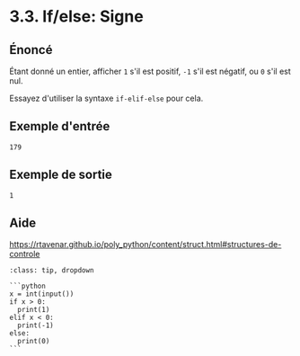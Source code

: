 # 3.3. If/else: Signe

## Énoncé

Étant donné un entier, afficher `1` s'il est positif, `-1` s'il est négatif, ou `0` s'il est nul.

Essayez d'utiliser la syntaxe `if-elif-else` pour cela.

## Exemple d'entrée

```
179
```

## Exemple de sortie

```
1
```

## Aide

https://rtavenar.github.io/poly_python/content/struct.html#structures-de-controle

<div id="pad"></div>
            <script>Pythonpad('pad', {'id': '3.3.', 'title': 'Testez votre solution ici', 'src': '# Lire un entier :\n# a = int(input())\n# Afficher une valeur :\n# print(a)\n'})</script>


````{admonition} Cliquez ici pour voir la solution
:class: tip, dropdown

```python
x = int(input())
if x > 0:
  print(1)
elif x < 0:
  print(-1)
else:
  print(0)
```
````
